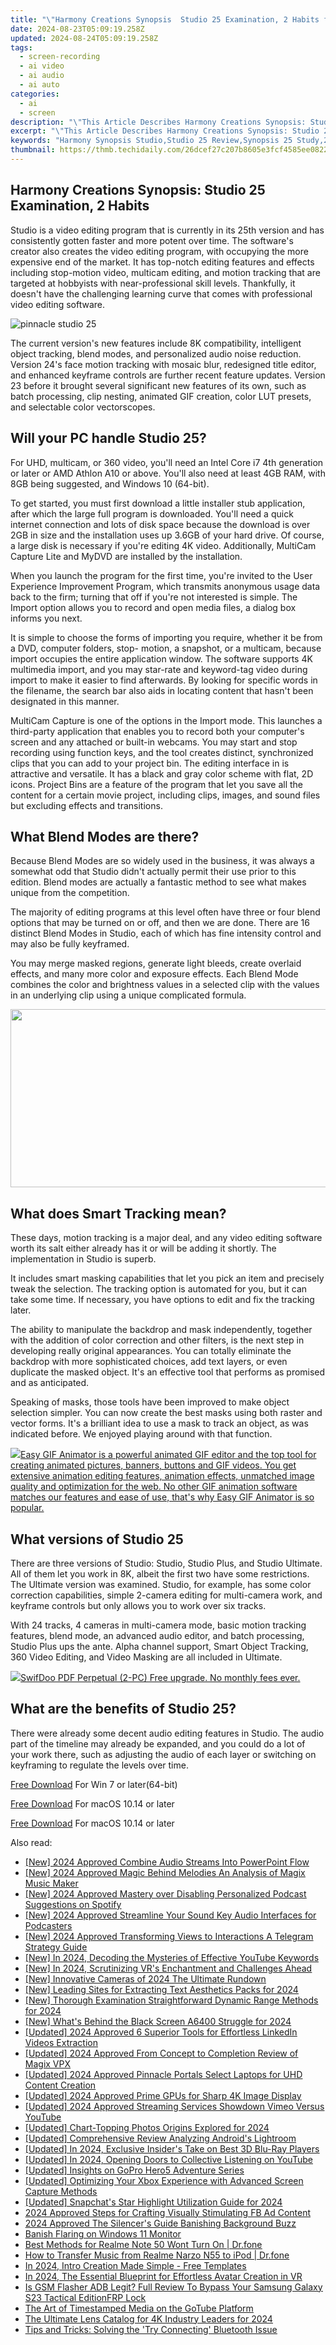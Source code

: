```yaml
---
title: "\"Harmony Creations Synopsis  Studio 25 Examination, 2 Habits for 2024\""
date: 2024-08-23T05:09:19.258Z
updated: 2024-08-24T05:09:19.258Z
tags: 
  - screen-recording
  - ai video
  - ai audio
  - ai auto
categories: 
  - ai
  - screen
description: "\"This Article Describes Harmony Creations Synopsis: Studio 25 Examination, 2 Habits for 2024\""
excerpt: "\"This Article Describes Harmony Creations Synopsis: Studio 25 Examination, 2 Habits for 2024\""
keywords: "Harmony Synopsis Studio,Studio 25 Review,Synopsis 25 Study,25 Habit Insights,Creative Examination,Artistic Practices Assessment,Creativity Habits Analysis"
thumbnail: https://thmb.techidaily.com/26dcef27c207b8605e3fcf4585ee0822110eeb8a794c85ff8e27071c7786d452.jpg
---
```


## Harmony Creations Synopsis: Studio 25 Examination, 2 Habits

 Studio is a video editing program that is currently in its 25th version and has consistently gotten faster and more potent over time. The software's creator also creates the  video editing program, with  occupying the more expensive end of the market.  It has top-notch editing features and effects including stop-motion video, multicam editing, and motion tracking that are targeted at hobbyists with near-professional skill levels. Thankfully, it doesn't have the challenging learning curve that comes with professional video editing software.

![pinnacle studio 25](https://images.wondershare.com/filmora/article-images/2022/07/pinnacle-studio-25.jpg)

The current version's new features include 8K compatibility, intelligent object tracking, blend modes, and personalized audio noise reduction. Version 24's face motion tracking with mosaic blur, redesigned title editor, and enhanced keyframe controls are further recent feature updates. Version 23 before it brought several significant new features of its own, such as batch processing, clip nesting, animated GIF creation, color LUT presets, and selectable color vectorscopes.

## Will your PC handle  Studio 25?

For UHD, multicam, or 360 video, you'll need an Intel Core i7 4th generation or later or AMD Athlon A10 or above. You'll also need at least 4GB RAM, with 8GB being suggested, and Windows 10 (64-bit).

To get started, you must first download a little installer stub application, after which the large full program is downloaded. You'll need a quick internet connection and lots of disk space because the download is over 2GB in size and the installation uses up 3.6GB of your hard drive. Of course, a large disk is necessary if you're editing 4K video. Additionally, MultiCam Capture Lite and MyDVD are installed by the installation.

When you launch the program for the first time, you're invited to the User Experience Improvement Program, which transmits anonymous usage data back to the firm; turning that off if you're not interested is simple. The Import option allows you to record and open media files, a dialog box informs you next.

It is simple to choose the forms of importing you require, whether it be from a DVD, computer folders, stop- motion, a snapshot, or a multicam, because import occupies the entire application window. The software supports 4K multimedia import, and you may star-rate and keyword-tag video during import to make it easier to find afterwards. By looking for specific words in the filename, the search bar also aids in locating content that hasn't been designated in this manner.

MultiCam Capture is one of the options in the Import mode. This launches a third-party application that enables you to record both your computer's screen and any attached or built-in webcams. You may start and stop recording using function keys, and the tool creates distinct, synchronized clips that you can add to your project bin. The editing interface in  is attractive and versatile. It has a black and gray color scheme with flat, 2D icons. Project Bins are a feature of the program that let you save all the content for a certain movie project, including clips, images, and sound files but excluding effects and transitions.

## What Blend Modes are there?

Because Blend Modes are so widely used in the business, it was always a somewhat odd that  Studio didn't actually permit their use prior to this edition. Blend modes are actually a fantastic method to see what makes  unique from the competition.

The majority of editing programs at this level often have three or four blend options that may be turned on or off, and then we are done. There are 16 distinct Blend Modes in  Studio, each of which has fine intensity control and may also be fully keyframed.

You may merge masked regions, generate light bleeds, create overlaid effects, and many more color and exposure effects. Each Blend Mode combines the color and brightness values in a selected clip with the values in an underlying clip using a unique complicated formula.

<!-- affiliate ads begin -->
<a href="https://cowinaudio.pxf.io/c/5597632/1116855/13794" target="_top" id="1116855"><img src="//a.impactradius-go.com/display-ad/13794-1116855" border="0" alt="" width="767" height="285"/></a><img height="0" width="0" src="https://imp.pxf.io/i/5597632/1116855/13794" style="position:absolute;visibility:hidden;" border="0" />
<!-- affiliate ads end -->
## What does Smart Tracking mean?

These days, motion tracking is a major deal, and any video editing software worth its salt either already has it or will be adding it shortly. The implementation in  Studio is superb.

It includes smart masking capabilities that let you pick an item and precisely tweak the selection. The tracking option is automated for you, but it can take some time. If necessary, you have options to edit and fix the tracking later.

The ability to manipulate the backdrop and mask independently, together with the addition of color correction and other filters, is the next step in developing really original appearances. You can totally eliminate the backdrop with more sophisticated choices, add text layers, or even duplicate the masked object. It's an effective tool that performs as promised and as anticipated.

Speaking of masks, those tools have been improved to make object selection simpler. You can now create the best masks using both raster and vector forms. It's a brilliant idea to use a mask to track an object, as was indicated before. We enjoyed playing around with that function.

<!-- affiliate ads begin -->
<a href="https://secure.2checkout.com/order/checkout.php?PRODS=174416&QTY=1&AFFILIATE=108875&CART=1"><img src="https://www.easygifanimator.net/images/gif-animator.png" border="0">Easy GIF Animator is a powerful animated GIF editor and the top tool for creating animated pictures, banners, buttons and GIF videos. You get extensive animation editing features, animation effects, unmatched image quality and optimization for the web. No other GIF animation software matches our features and ease of use, that's why Easy GIF Animator is so popular.</a>
<!-- affiliate ads end -->
## What versions of  Studio 25

There are three versions of  Studio: Studio, Studio Plus, and Studio Ultimate. All of them let you work in 8K, albeit the first two have some restrictions. The Ultimate version was examined. Studio, for example, has some color correction capabilities, simple 2-camera editing for multi-camera work, and keyframe controls but only allows you to work over six tracks.

With 24 tracks, 4 cameras in multi-camera mode, basic motion tracking features, blend mode, an advanced audio editor, and batch processing, Studio Plus ups the ante. Alpha channel support, Smart Object Tracking, 360 Video Editing, and Video Masking are all included in Ultimate.

<!-- affiliate ads begin -->
<a href="https://purchase.swifdoo.com/order/checkout.php?PRODS=38709260&QTY=1&AFFILIATE=108875&CART=1"><img src="https://secure.avangate.com/images/merchant/8b932759a5a04ddb34bf79e3f9072e4b/products/Product%20box%20white-1024x1024.png" border="0">SwifDoo PDF Perpetual (2-PC)  Free upgrade. No monthly fees ever. </a>
<!-- affiliate ads end -->
## What are the benefits of  Studio 25?

There were already some decent audio editing features in  Studio. The audio part of the timeline may already be expanded, and you could do a lot of your work there, such as adjusting the audio of each layer or switching on keyframing to regulate the levels over time.

[Free Download](https://tools.techidaily.com/wondershare/filmora/download/) For Win 7 or later(64-bit)

[Free Download](https://tools.techidaily.com/wondershare/filmora/download/) For macOS 10.14 or later

[Free Download](https://tools.techidaily.com/wondershare/filmora/download/) For macOS 10.14 or later

<ins class="adsbygoogle"
     style="display:block"
     data-ad-format="autorelaxed"
     data-ad-client="ca-pub-7571918770474297"
     data-ad-slot="1223367746"></ins>

<ins class="adsbygoogle"
     style="display:block"
     data-ad-format="autorelaxed"
     data-ad-client="ca-pub-7571918770474297"
     data-ad-slot="1223367746"></ins>



<ins class="adsbygoogle"
     style="display:block"
     data-ad-client="ca-pub-7571918770474297"
     data-ad-slot="8358498916"
     data-ad-format="auto"
     data-full-width-responsive="true"></ins>


<span class="atpl-alsoreadstyle">Also read:</span>
<div><ul>
<li><a href="https://fox-glue.techidaily.com/new-2024-approved-combine-audio-streams-into-powerpoint-flow/"><u>[New] 2024 Approved  Combine Audio Streams Into PowerPoint Flow</u></a></li>
<li><a href="https://fox-glue.techidaily.com/new-2024-approved-magic-behind-melodies-an-analysis-of-magix-music-maker/"><u>[New] 2024 Approved  Magic Behind Melodies  An Analysis of Magix Music Maker</u></a></li>
<li><a href="https://fox-glue.techidaily.com/new-2024-approved-mastery-over-disabling-personalized-podcast-suggestions-on-spotify/"><u>[New] 2024 Approved  Mastery over Disabling Personalized Podcast Suggestions on Spotify</u></a></li>
<li><a href="https://fox-glue.techidaily.com/new-2024-approved-streamline-your-sound-key-audio-interfaces-for-podcasters/"><u>[New] 2024 Approved  Streamline Your Sound  Key Audio Interfaces for Podcasters</u></a></li>
<li><a href="https://fox-glue.techidaily.com/new-2024-approved-transforming-views-to-interactions-a-telegram-strategy-guide/"><u>[New] 2024 Approved  Transforming Views to Interactions  A Telegram Strategy Guide</u></a></li>
<li><a href="https://facebook-video-footage.techidaily.com/new-in-2024-decoding-the-mysteries-of-effective-youtube-keywords/"><u>[New] In 2024, Decoding the Mysteries of Effective YouTube Keywords</u></a></li>
<li><a href="https://fox-glue.techidaily.com/new-in-2024-scrutinizing-vrs-enchantment-and-challenges-ahead/"><u>[New] In 2024, Scrutinizing VR's Enchantment and Challenges Ahead</u></a></li>
<li><a href="https://some-techniques.techidaily.com/new-innovative-cameras-of-2024-the-ultimate-rundown/"><u>[New] Innovative Cameras of 2024  The Ultimate Rundown</u></a></li>
<li><a href="https://fox-glue.techidaily.com/new-leading-sites-for-extracting-text-aesthetics-packs-for-2024/"><u>[New] Leading Sites for Extracting Text Aesthetics Packs for 2024</u></a></li>
<li><a href="https://fox-glue.techidaily.com/new-thorough-examination-straightforward-dynamic-range-methods-for-2024/"><u>[New] Thorough Examination  Straightforward Dynamic Range Methods for 2024</u></a></li>
<li><a href="https://fox-glue.techidaily.com/new-whats-behind-the-black-screen-a6400-struggle-for-2024/"><u>[New] What's Behind the Black Screen  A6400 Struggle for 2024</u></a></li>
<li><a href="https://fox-glue.techidaily.com/updated-2024-approved-6-superior-tools-for-effortless-linkedin-videos-extraction/"><u>[Updated] 2024 Approved  6 Superior Tools for Effortless LinkedIn Videos Extraction</u></a></li>
<li><a href="https://fox-glue.techidaily.com/updated-2024-approved-from-concept-to-completion-review-of-magix-vpx/"><u>[Updated] 2024 Approved  From Concept to Completion  Review of Magix VPX</u></a></li>
<li><a href="https://fox-glue.techidaily.com/updated-2024-approved-pinnacle-portals-select-laptops-for-uhd-content-creation/"><u>[Updated] 2024 Approved  Pinnacle Portals  Select Laptops for UHD Content Creation</u></a></li>
<li><a href="https://fox-glue.techidaily.com/updated-2024-approved-prime-gpus-for-sharp-4k-image-display/"><u>[Updated] 2024 Approved  Prime GPUs for Sharp 4K Image Display</u></a></li>
<li><a href="https://youtube-docs.techidaily.com/ed-2024-approved-streaming-services-showdown-vimeo-versus-youtube/"><u>[Updated] 2024 Approved  Streaming Services Showdown  Vimeo Versus YouTube</u></a></li>
<li><a href="https://fox-glue.techidaily.com/updated-chart-topping-photos-origins-explored-for-2024/"><u>[Updated] Chart-Topping Photos  Origins Explored for 2024</u></a></li>
<li><a href="https://fox-glue.techidaily.com/updated-comprehensive-review-analyzing-androids-lightroom/"><u>[Updated] Comprehensive Review  Analyzing Android's Lightroom</u></a></li>
<li><a href="https://fox-glue.techidaily.com/updated-in-2024-exclusive-insiders-take-on-best-3d-blu-ray-players/"><u>[Updated] In 2024, Exclusive Insider's Take on Best 3D Blu-Ray Players</u></a></li>
<li><a href="https://youtube-webster.techidaily.com/ed-in-2024-opening-doors-to-collective-listening-on-youtube/"><u>[Updated] In 2024, Opening Doors to Collective Listening on YouTube</u></a></li>
<li><a href="https://fox-glue.techidaily.com/updated-insights-on-gopro-hero5-adventure-series/"><u>[Updated] Insights on GoPro Hero5 Adventure Series</u></a></li>
<li><a href="https://screen-sharing-recording.techidaily.com/updated-optimizing-your-xbox-experience-with-advanced-screen-capture-methods/"><u>[Updated] Optimizing Your Xbox Experience with Advanced Screen Capture Methods</u></a></li>
<li><a href="https://fox-glue.techidaily.com/updated-snapchats-star-highlight-utilization-guide-for-2024/"><u>[Updated] Snapchat's Star Highlight  Utilization Guide for 2024</u></a></li>
<li><a href="https://facebook-videos.techidaily.com/2024-approved-steps-for-crafting-visually-stimulating-fb-ad-content/"><u>2024 Approved  Steps for Crafting Visually Stimulating FB Ad Content</u></a></li>
<li><a href="https://tiktok-video-recordings.techidaily.com/2024-approved-the-silencers-guide-banishing-background-buzz/"><u>2024 Approved  The Silencer's Guide  Banishing Background Buzz</u></a></li>
<li><a href="https://graphic-issues.techidaily.com/banish-flaring-on-windows-11-monitor/"><u>Banish Flaring on Windows 11 Monitor</u></a></li>
<li><a href="https://howto.techidaily.com/best-methods-for-realme-note-50-wont-turn-on-drfone-by-drfone-fix-android-problems-fix-android-problems/"><u>Best Methods for Realme Note 50 Wont Turn On | Dr.fone</u></a></li>
<li><a href="https://android-transfer.techidaily.com/how-to-transfer-music-from-realme-narzo-n55-to-ipod-drfone-by-drfone-transfer-from-android-transfer-from-android/"><u>How to Transfer Music from Realme Narzo N55 to iPod | Dr.fone</u></a></li>
<li><a href="https://fox-glue.techidaily.com/in-2024-intro-creation-made-simple-free-templates/"><u>In 2024, Intro Creation Made Simple - Free Templates</u></a></li>
<li><a href="https://fox-glue.techidaily.com/in-2024-the-essential-blueprint-for-effortless-avatar-creation-in-vr/"><u>In 2024, The Essential Blueprint for Effortless Avatar Creation in VR</u></a></li>
<li><a href="https://android-frp.techidaily.com/is-gsm-flasher-adb-legit-full-review-to-bypass-your-samsung-galaxy-s23-tactical-editionfrp-lock-by-drfone-android/"><u>Is GSM Flasher ADB Legit? Full Review To Bypass Your Samsung Galaxy S23 Tactical EditionFRP Lock</u></a></li>
<li><a href="https://extra-information.techidaily.com/the-art-of-timestamped-media-on-the-gotube-platform/"><u>The Art of Timestamped Media on the GoTube Platform</u></a></li>
<li><a href="https://fox-glue.techidaily.com/the-ultimate-lens-catalog-for-4k-industry-leaders-for-2024/"><u>The Ultimate Lens Catalog for 4K Industry Leaders for 2024</u></a></li>
<li><a href="https://windows11.techidaily.com/tips-and-tricks-solving-the-try-connecting-bluetooth-issue/"><u>Tips and Tricks: Solving the 'Try Connecting' Bluetooth Issue</u></a></li>
</ul></div>
